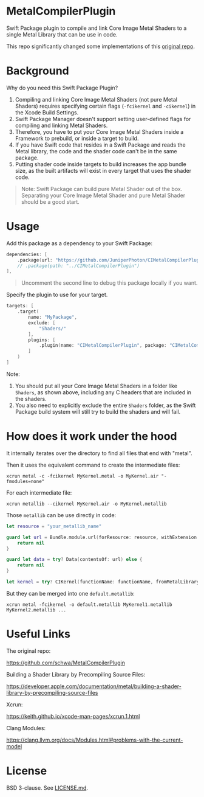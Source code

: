 # MetalCompilerPlugin

Swift Package plugin to compile and link Core Image Metal Shaders to a single Metal Library that can be use in code. 

This repo significantly changed some implementations of this [original repo](https://github.com/schwa/MetalCompilerPlugin).

# Background

Why do you need this Swift Package Plugin?

1. Compiling and linking Core Image Metal Shaders (not pure Metal Shaders) requires specifying certain flags (`-fcikernel` and `-cikernel`) in the Xcode Build Settings.
2. Swift Package Manager doesn't support setting user-defined flags for compiling and linking Metal Shaders.
3. Therefore, you have to put your Core Image Metal Shaders inside a Framework to prebuild, or inside a target to build.
4. If you have Swift code that resides in a Swift Package and reads the Metal library, the code and the shader code can't be in the same package.
5. Putting shader code inside targets to build increases the app bundle size, as the built artifacts will exist in every target that uses the shader code.

> Note: Swift Package can build pure Metal Shader out of the box. Separating your Core Image Metal Shader and pure Metal Shader should be a good start.

# Usage 

Add this package as a dependency to your Swift Package:

```swift
dependencies: [
    .package(url: "https://github.com/JuniperPhoton/CIMetalCompilerPlugin", from: "0.11.0")
    // .package(path: "../CIMetalCompilerPlugin")
],
```

> Uncomment the second line to debug this package locally if you want.

Specify the plugin to use for your target.

```swift
targets: [
    .target(
        name: "MyPackage",
        exclude: [
            "Shaders/"
        ],
        plugins: [
            .plugin(name: "CIMetalCompilerPlugin", package: "CIMetalCompilerPlugin")
        ]
    )
]
```

Note:

1. You should put all your Core Image Metal Shaders in a folder like `Shaders`, as shown above, including any C headers that are included in the shaders.
2. You also need to explicitly exclude the entire `Shaders` folder, as the Swift Package build system will still try to build the shaders and will fail.

# How does it work under the hood

It internally iterates over the directory to find all files that end with "metal".

Then it uses the equivalent command to create the intermediate files:

```shell
xcrun metal -c -fcikernel MyKernel.metal -o MyKernel.air "-fmodules=none" 
```

For each intermediate file:

```shell
xcrun metallib --cikernel MyKernel.air -o MyKernel.metallib
```

Those `metallib` can be use directly in code:

```swift
let resource = "your_metallib_name"

guard let url = Bundle.module.url(forResource: resource, withExtension: "metallib") else {
    return nil
}

guard let data = try? Data(contentsOf: url) else {
    return nil
}

let kernel = try? CIKernel(functionName: functionName, fromMetalLibraryData: data)
```

But they can be merged into one `default.metallib`:

```shell
xcrun metal -fcikernel -o default.metallib MyKernel1.metallib MyKernel2.metallib ...
```

# Useful Links

The original repo: 

https://github.com/schwa/MetalCompilerPlugin

Building a Shader Library by Precompiling Source Files:

https://developer.apple.com/documentation/metal/building-a-shader-library-by-precompiling-source-files

Xcrun:

https://keith.github.io/xcode-man-pages/xcrun.1.html

Clang Modules:

https://clang.llvm.org/docs/Modules.html#problems-with-the-current-model

# License

BSD 3-clause. See [LICENSE.md](./LICENSE.md).